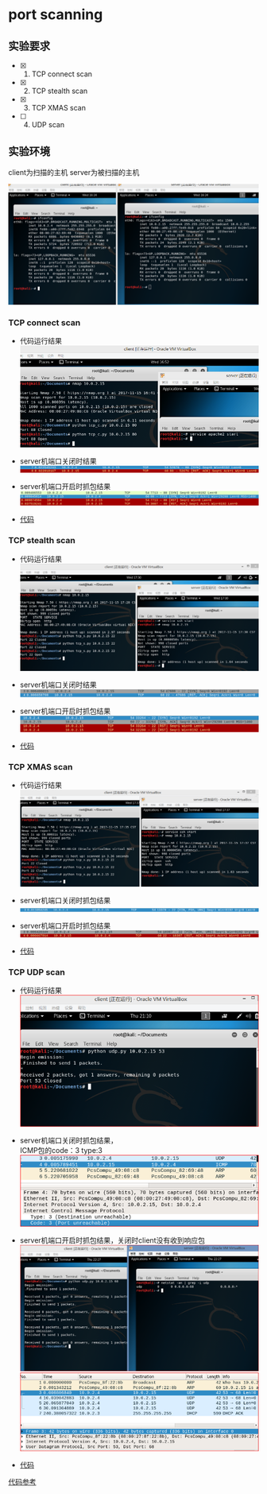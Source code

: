 # port scanning

## 实验要求

- [x] 1. TCP connect scan
- [x] 2. TCP stealth scan
- [x] 3. TCP XMAS scan
- [ ] 4. UDP scan

## 实验环境
client为扫描的主机
server为被扫描的主机

![](picture/00.png)  

### TCP connect scan  

* 代码运行结果  
![](picture/tcp_c01.png)    

* server机端口关闭时结果   
 ![](picture/tcp_c03.png)  

* server机端口开启时抓包结果  
 ![](picture/tcp_c04.png)  

* [代码](code/tcp_c.py)  

### TCP stealth scan   

* 代码运行结果  
![](picture/tcp_s01.png)    

* server机端口关闭时结果   
 ![](picture/tcp_s02.png)  

* server机端口开启时抓包结果  
 ![](picture/tcp_s03.png)  

* [代码](code/tcp_s.py)  

### TCP XMAS scan  

* 代码运行结果  
![](picture/tcp_x01.png)    

* server机端口关闭时抓包结果   
 ![](picture/tcp_x02.png)  

* server机端口开启时抓包结果  
 ![](picture/tcp_x03.png)  

* [代码](code/tcp_x.py)  

### TCP UDP scan  

* 代码运行结果  
![](picture/udp01.png)    

* server机端口关闭时抓包结果，  
  ICMP包的code：3   type:3
 ![](picture/udp03.png)  

* server机端口开启时抓包结果，关闭时client没有收到响应包
 ![](picture/udp011.png)   
 ![](picture/udp23.PNG)

* [代码](code/udp.py)



[代码参考](http://resources.infosecinstitute.com/port-scanning-using-scapy/)
